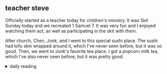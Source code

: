 ## teacher steve

Officially started as a teacher today for children's ministry. It was Skit Sunday today and we recreated 1 Samuel 7. It was very fun and I enjoyed watching them act, as well as participating in the skit with them.

After church, Chen, Jonk, and I went to this special sushi place. The sushi had tofu skin wrapped around it, which I've never seen before, but it was so good. Then, we went to Jonk's favorite tea place. I got a popcorn milk tea, which I've also never seen before, but it was pretty good.

<details markdown="1">
<summary>daily reading</summary>

| {{ page.date | date: "%B %-d, %Y" }} |
| :-------------: |
| [1 Chron. 18; James 5; Jonah 2; Luke 7]({% link _Bible/Bible-year-1.md %}) |
| [BC 37; HC 126-129; CD Conclusion]({% link _three_forms/three-forms-month-3.md %}) |
| [The Nicene Creed](https://threeforms.org/the-nicene-creed/) |

</details>